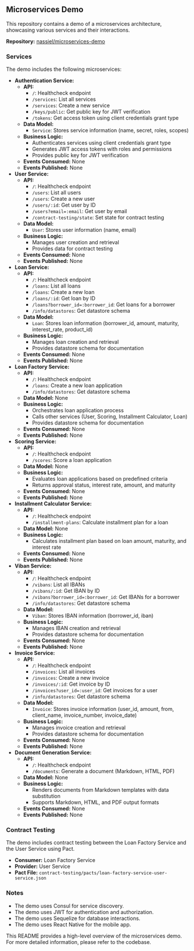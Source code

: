 ## Microservices Demo

This repository contains a demo of a microservices architecture, showcasing various services and their interactions.

**Repository:** [nassiel/microservices-demo](https://github.com/nassiel/microservices-demo)

### Services

The demo includes the following microservices:

* **Authentication Service:**
    * **API:**
        * `/`: Healthcheck endpoint
        * `/services`: List all services
        * `/services`: Create a new service
        * `/keys/public`: Get public key for JWT verification
        * `/tokens`: Get access token using client credentials grant type
    * **Data Model:**
        * `Service`: Stores service information (name, secret, roles, scopes)
    * **Business Logic:**
        * Authenticates services using client credentials grant type
        * Generates JWT access tokens with roles and permissions
        * Provides public key for JWT verification
    * **Events Consumed:** None
    * **Events Published:** None
* **User Service:**
    * **API:**
        * `/`: Healthcheck endpoint
        * `/users`: List all users
        * `/users`: Create a new user
        * `/users/:id`: Get user by ID
        * `/users?email=:email`: Get user by email
        * `/contract-testing/state`: Set state for contract testing
    * **Data Model:**
        * `User`: Stores user information (name, email)
    * **Business Logic:**
        * Manages user creation and retrieval
        * Provides data for contract testing
    * **Events Consumed:** None
    * **Events Published:** None
* **Loan Service:**
    * **API:**
        * `/`: Healthcheck endpoint
        * `/loans`: List all loans
        * `/loans`: Create a new loan
        * `/loans/:id`: Get loan by ID
        * `/loans?borrower_id=:borrower_id`: Get loans for a borrower
        * `/info/datastores`: Get datastore schema
    * **Data Model:**
        * `Loan`: Stores loan information (borrower_id, amount, maturity, interest_rate, product_id)
    * **Business Logic:**
        * Manages loan creation and retrieval
        * Provides datastore schema for documentation
    * **Events Consumed:** None
    * **Events Published:** None
* **Loan Factory Service:**
    * **API:**
        * `/`: Healthcheck endpoint
        * `/loans`: Create a new loan application
        * `/info/datastores`: Get datastore schema
    * **Data Model:** None
    * **Business Logic:**
        * Orchestrates loan application process
        * Calls other services (User, Scoring, Installment Calculator, Loan)
        * Provides datastore schema for documentation
    * **Events Consumed:** None
    * **Events Published:** None
* **Scoring Service:**
    * **API:**
        * `/`: Healthcheck endpoint
        * `/scores`: Score a loan application
    * **Data Model:** None
    * **Business Logic:**
        * Evaluates loan applications based on predefined criteria
        * Returns approval status, interest rate, amount, and maturity
    * **Events Consumed:** None
    * **Events Published:** None
* **Installment Calculator Service:**
    * **API:**
        * `/`: Healthcheck endpoint
        * `/installment-plans`: Calculate installment plan for a loan
    * **Data Model:** None
    * **Business Logic:**
        * Calculates installment plan based on loan amount, maturity, and interest rate
    * **Events Consumed:** None
    * **Events Published:** None
* **Viban Service:**
    * **API:**
        * `/`: Healthcheck endpoint
        * `/vibans`: List all IBANs
        * `/vibans/:id`: Get IBAN by ID
        * `/vibans?borrower_id=:borrower_id`: Get IBANs for a borrower
        * `/info/datastores`: Get datastore schema
    * **Data Model:**
        * `Viban`: Stores IBAN information (borrower_id, iban)
    * **Business Logic:**
        * Manages IBAN creation and retrieval
        * Provides datastore schema for documentation
    * **Events Consumed:** None
    * **Events Published:** None
* **Invoice Service:**
    * **API:**
        * `/`: Healthcheck endpoint
        * `/invoices`: List all invoices
        * `/invoices`: Create a new invoice
        * `/invoices/:id`: Get invoice by ID
        * `/invoices?user_id=:user_id`: Get invoices for a user
        * `/info/datastores`: Get datastore schema
    * **Data Model:**
        * `Invoice`: Stores invoice information (user_id, amount, from, client_name, invoice_number, invoice_date)
    * **Business Logic:**
        * Manages invoice creation and retrieval
        * Provides datastore schema for documentation
    * **Events Consumed:** None
    * **Events Published:** None
* **Document Generation Service:**
    * **API:**
        * `/`: Healthcheck endpoint
        * `/documents`: Generate a document (Markdown, HTML, PDF)
    * **Data Model:** None
    * **Business Logic:**
        * Renders documents from Markdown templates with data substitution
        * Supports Markdown, HTML, and PDF output formats
    * **Events Consumed:** None
    * **Events Published:** None

### Contract Testing

The demo includes contract testing between the Loan Factory Service and the User Service using Pact.

* **Consumer:** Loan Factory Service
* **Provider:** User Service
* **Pact File:** `contract-testing/pacts/loan-factory-service-user-service.json`

### Notes

* The demo uses Consul for service discovery.
* The demo uses JWT for authentication and authorization.
* The demo uses Sequelize for database interactions.
* The demo uses React Native for the mobile app.

This README provides a high-level overview of the microservices demo. For more detailed information, please refer to the codebase.
